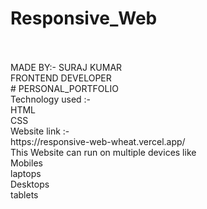 # Responsive_Web
<br>
<br>
MADE BY:- SURAJ KUMAR
<br>
FRONTEND DEVELOPER 
<br>
# PERSONAL_PORTFOLIO 
<br>
Technology used :-
<br> 
HTML
<br>
CSS
<br>
Website link :-
<br>
https://responsive-web-wheat.vercel.app/
<br>
This Website can run on multiple devices like
<br>
Mobiles
<br>
laptops
<br>
Desktops
<br>
tablets

